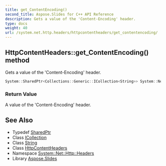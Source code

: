 ```yaml
---
title: get_ContentEncoding()
second_title: Aspose.Slides for C++ API Reference
description: Gets a value of the 'Content-Encoding' header.
type: docs
weight: 40
url: /system.net.http.headers/httpcontentheaders/get_contentencoding/
---
```

## HttpContentHeaders::get_ContentEncoding() method


Gets a value of the 'Content-Encoding' header.

```cpp
System::SharedPtr<Collections::Generic::ICollection<String>> System::Net::Http::Headers::HttpContentHeaders::get_ContentEncoding()
```


### Return Value

A value of the 'Content-Encoding' header.

## See Also

* Typedef [SharedPtr](../../../system/sharedptr/)
* Class [ICollection](../../../system.collections.generic/icollection/)
* Class [String](../../../system/string/)
* Class [HttpContentHeaders](../)
* Namespace [System::Net::Http::Headers](../../)
* Library [Aspose.Slides](../../../)